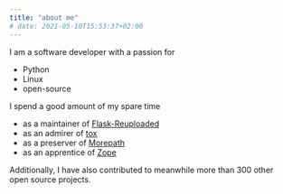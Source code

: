 ```yaml
---
title: "about me"
# date: 2021-05-10T15:53:37+02:00
---
```


I am a software developer with a passion for

- Python
- Linux
- open-source

I spend a good amount of my spare time

- as a maintainer of [Flask-Reuploaded](https://github.com/jugmac00/flask-reuploaded)
- as an admirer of [tox](https://github.com/tox-dev/tox)
- as a preserver of [Morepath](https://github.com/morepath)
- as an apprentice of [Zope](https://github.com/zopefoundation/Zope)

Additionally, I have also contributed to meanwhile more than 300 other open source projects.
